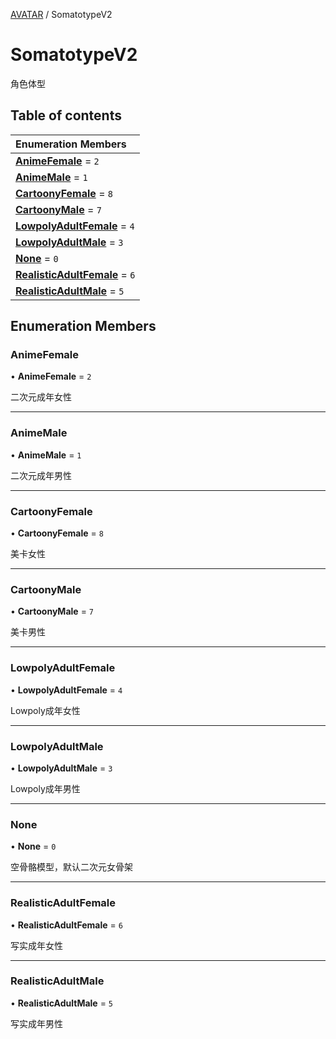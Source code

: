 [AVATAR](../groups/Core.AVATAR.md) / SomatotypeV2

# SomatotypeV2 <Badge type="tip" text="Enumeration" /> <Score text="SomatotypeV2" />

角色体型

## Table of contents

| Enumeration Members |
| :-----|
| **[AnimeFemale](mw.SomatotypeV2.md#animefemale)** = ``2`` <br> |
| **[AnimeMale](mw.SomatotypeV2.md#animemale)** = ``1`` <br> |
| **[CartoonyFemale](mw.SomatotypeV2.md#cartoonyfemale)** = ``8`` <br> |
| **[CartoonyMale](mw.SomatotypeV2.md#cartoonymale)** = ``7`` <br> |
| **[LowpolyAdultFemale](mw.SomatotypeV2.md#lowpolyadultfemale)** = ``4`` <br> |
| **[LowpolyAdultMale](mw.SomatotypeV2.md#lowpolyadultmale)** = ``3`` <br> |
| **[None](mw.SomatotypeV2.md#none)** = ``0`` <br> |
| **[RealisticAdultFemale](mw.SomatotypeV2.md#realisticadultfemale)** = ``6`` <br> |
| **[RealisticAdultMale](mw.SomatotypeV2.md#realisticadultmale)** = ``5`` <br> |

## Enumeration Members

### AnimeFemale <Score text="AnimeFemale" /> 

• **AnimeFemale** = ``2``

二次元成年女性

___

### AnimeMale <Score text="AnimeMale" /> 

• **AnimeMale** = ``1``

二次元成年男性

___

### CartoonyFemale <Score text="CartoonyFemale" /> 

• **CartoonyFemale** = ``8``

美卡女性

___

### CartoonyMale <Score text="CartoonyMale" /> 

• **CartoonyMale** = ``7``

美卡男性

___

### LowpolyAdultFemale <Score text="LowpolyAdultFemale" /> 

• **LowpolyAdultFemale** = ``4``

Lowpoly成年女性

___

### LowpolyAdultMale <Score text="LowpolyAdultMale" /> 

• **LowpolyAdultMale** = ``3``

Lowpoly成年男性

___

### None <Score text="None" /> 

• **None** = ``0``

空骨骼模型，默认二次元女骨架

___

### RealisticAdultFemale <Score text="RealisticAdultFemale" /> 

• **RealisticAdultFemale** = ``6``

写实成年女性

___

### RealisticAdultMale <Score text="RealisticAdultMale" /> 

• **RealisticAdultMale** = ``5``

写实成年男性
